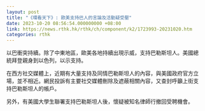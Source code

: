 ```yaml
---
layout: post
title: "《環看天下》: 歐美支持巴人的言論及活動疑受壓"
date: 2023-10-20 08:56:54.000000000 +08:00
link: https://news.rthk.hk/rthk/ch/component/k2/1723993-20231020.htm
categories: rthk
---
```


以巴衝突持續。除了中東地區，歐美各地持續出現示威，支持巴勒斯坦人。美國總統拜登親身到以色列，以示支持。

在西方社交媒體上，近期有大量支持及同情巴勒斯坦人的內容，與美國政府官方立場，並不相近。網民投訴有主要社交媒體刪除及遮蔽相關內容，又查封呼籲上街支持巴勒斯坦人的帳戶。

另外，有美國大學生聯署支持巴勒斯坦人後，懷疑被知名律師行撤回受聘機會。
